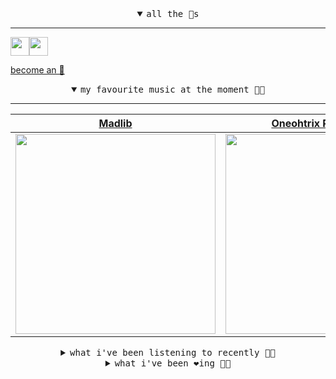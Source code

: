 <details open>

<summary align="center"><samp>all the 🥚s</samp></summary>
<hr />

<a href="https://github.com/pvinis"><img src="https://avatars.githubusercontent.com/u/100233?s=90&v=4" width="30" height="30" /><a href="https://github.com/maxPugh"><img src="https://avatars.githubusercontent.com/u/46350013?s=90&u=52a601eaa2d272b35477d096fe782ebf0a8a1f68&v=4" width="30" height="30" />

<samp><a href="https://github.com/bitttttten/bitttttten/stargazers">become an 🥚</a></samp>

</details>

<details open>

<summary align="center"><samp>my favourite music at the moment 🎵🎶</samp></summary>
<hr />

<!-- toc -->

| [Madlib](https://open.spotify.com/artist/5LhTec3c7dcqBvpLRWbMcf)                                                                                                 | [Oneohtrix Point Never](https://open.spotify.com/artist/2wPDbhaGXCqROrVmwDdCrK)                                                                                  | [Four Tet](https://open.spotify.com/artist/7Eu1txygG6nJttLHbZdQOh)                                                                                               | [Grimes](https://open.spotify.com/artist/053q0ukIDRgzwTr4vNSwab)                                                                                                 |
| ---------------------------------------------------------------------------------------------------------------------------------------------------------------- | ---------------------------------------------------------------------------------------------------------------------------------------------------------------- | ---------------------------------------------------------------------------------------------------------------------------------------------------------------- | ---------------------------------------------------------------------------------------------------------------------------------------------------------------- |
| [<img src="https://i.scdn.co/image/ab6761610000e5ebdb860c843b90fdea28f670d6" width="320" height="auto">](https://open.spotify.com/artist/5LhTec3c7dcqBvpLRWbMcf) | [<img src="https://i.scdn.co/image/ab6761610000e5ebdcb37659a650e2e700c94986" width="320" height="auto">](https://open.spotify.com/artist/2wPDbhaGXCqROrVmwDdCrK) | [<img src="https://i.scdn.co/image/ab6761610000e5eb84e29d09b4917bec2700a0d7" width="320" height="auto">](https://open.spotify.com/artist/7Eu1txygG6nJttLHbZdQOh) | [<img src="https://i.scdn.co/image/ab6761610000e5ebd1fb85d4f4d90efaa6a6ebf7" width="320" height="auto">](https://open.spotify.com/artist/053q0ukIDRgzwTr4vNSwab) |

<!-- tocstop -->

</details>

<details>

<summary align="center"><samp>what i've been listening to recently 🎵🎶</samp></summary>
<hr />

<!-- toc -->

| [In Undertow<br />Marika Hackman](https://open.spotify.com/track/2uI7Bg2zOweAEzbU9TxEXw)                                                                        | [Be Sweet<br />Japanese Breakfast](https://open.spotify.com/track/2avbMHWObD8usXMBmN4U62)                                                                       | [Parallel 4<br />Four Tet](https://open.spotify.com/track/1ZeDNZoKgEOTRmTTg1zQd4)                                                                               | [New Love Cassette (Mark Ronso…<br />Angel Olsen, Mark Ronson](https://open.spotify.com/track/3zYomc4obtzqmHbI7BJRBT)                                           |
| --------------------------------------------------------------------------------------------------------------------------------------------------------------- | --------------------------------------------------------------------------------------------------------------------------------------------------------------- | --------------------------------------------------------------------------------------------------------------------------------------------------------------- | --------------------------------------------------------------------------------------------------------------------------------------------------------------- |
| [<img src="https://i.scdn.co/image/ab6761610000e5ebff7c225157f75e74c7a2b99c" width="320" height="auto">](https://open.spotify.com/track/2uI7Bg2zOweAEzbU9TxEXw) | [<img src="https://i.scdn.co/image/ab6761610000e5eb3a3fed0c7aa2276bedccc7fe" width="320" height="auto">](https://open.spotify.com/track/2avbMHWObD8usXMBmN4U62) | [<img src="https://i.scdn.co/image/ab6761610000e5eb84e29d09b4917bec2700a0d7" width="320" height="auto">](https://open.spotify.com/track/1ZeDNZoKgEOTRmTTg1zQd4) | [<img src="https://i.scdn.co/image/ab6761610000e5eb7a4ad4e5bc90b1926dd7aab6" width="320" height="auto">](https://open.spotify.com/track/3zYomc4obtzqmHbI7BJRBT) |

<!-- tocstop -->

</details>

<details>

<summary align="center"><samp>what i've been ❤️ing 🎵🎶</samp></summary>
<hr />

<!-- toc -->

| [Road Of The Lonely Ones<br />Madlib](https://open.spotify.com/album/5ftKZ7X2vjjJ1HFQYQn1UF)                                                                    | [First Rain<br />Duval Timothy](https://open.spotify.com/album/7z2sYQTqlfnoNlhM3m00nZ)                                                                          | [Filatelie<br />Felbm](https://open.spotify.com/album/0MQTjFKFbTqgdheKbrpuSw)                                                                                   | [Becoming Ferromagnetic<br />Kaitlyn Aurelia Smith](https://open.spotify.com/album/54VwG9mPpNyqR3MHrXaYEJ)                                                      |
| --------------------------------------------------------------------------------------------------------------------------------------------------------------- | --------------------------------------------------------------------------------------------------------------------------------------------------------------- | --------------------------------------------------------------------------------------------------------------------------------------------------------------- | --------------------------------------------------------------------------------------------------------------------------------------------------------------- |
| [<img src="https://i.scdn.co/image/ab67616d0000b273e29fab5766887dfc51422d34" width="320" height="auto">](https://open.spotify.com/album/5ftKZ7X2vjjJ1HFQYQn1UF) | [<img src="https://i.scdn.co/image/ab67616d0000b273ede01fa5e91a9439a8065ac7" width="320" height="auto">](https://open.spotify.com/album/7z2sYQTqlfnoNlhM3m00nZ) | [<img src="https://i.scdn.co/image/ab67616d0000b27361adc584efff73a125b2b542" width="320" height="auto">](https://open.spotify.com/album/0MQTjFKFbTqgdheKbrpuSw) | [<img src="https://i.scdn.co/image/ab67616d0000b27320a1041bb04a08a87e6f56b8" width="320" height="auto">](https://open.spotify.com/album/54VwG9mPpNyqR3MHrXaYEJ) |

<!-- tocstop -->

</details>
